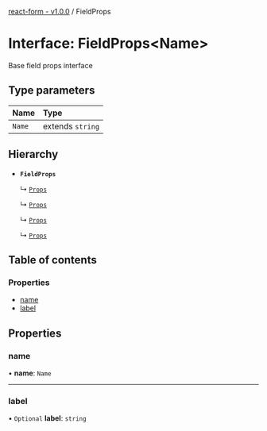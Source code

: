 [react-form - v1.0.0](../README.md) / FieldProps

# Interface: FieldProps<Name\>

Base field props interface

## Type parameters

| Name | Type |
| :------ | :------ |
| `Name` | extends `string` |

## Hierarchy

- **`FieldProps`**

  ↳ [`Props`](AutocompleteField.Props.md)

  ↳ [`Props`](MaskedField.Props.md)

  ↳ [`Props`](NumberField.Props.md)

  ↳ [`Props`](TextField.Props.md)

## Table of contents

### Properties

- [name](FieldProps.md#name)
- [label](FieldProps.md#label)

## Properties

### name

• **name**: `Name`

___

### label

• `Optional` **label**: `string`
